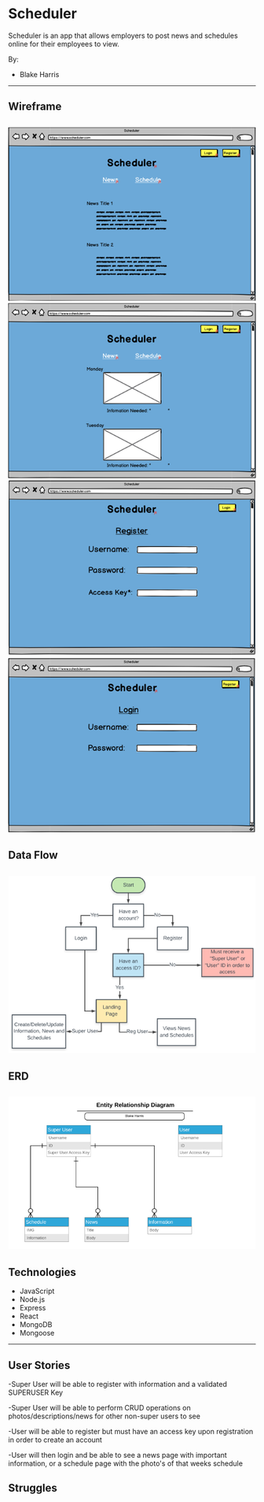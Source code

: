 # Scheduler
Scheduler is an app that allows employers to post news and schedules online for their employees to view.

By:
- Blake Harris
---

## Wireframe
![News Page](./images/news.png)
![Schedule Page](./images/schedule.png)
![Register Page](./images/register.png)
![Login Page](./images/login.png)
---
## Data Flow
![Login Page](./images/data-flow.png)
---
## ERD
![ERD](./images/erd.png)
---
## Technologies
- JavaScript
- Node.js
- Express
- React
- MongoDB
- Mongoose
---
## User Stories
-Super User will be able to register with information and a validated SUPERUSER Key

-Super User will be able to perform CRUD operations on photos/descriptions/news for other non-super users to see

-User will be able to register but must have an access key upon registration in order to create an account

-User will then login and be able to see a news page with important information, or a schedule page with the photo's of that weeks schedule

## Struggles


